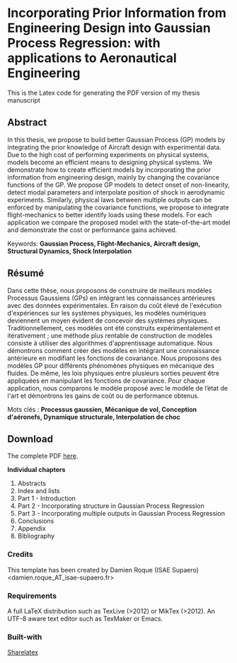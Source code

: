 # Incorporating Prior Information from Engineering Design into Gaussian Process Regression: with applications to Aeronautical Engineering

This is the Latex code for generating the PDF version of my thesis manuscript

## Abstract
In this thesis, we propose to build better Gaussian Process (GP) models by integrating the prior knowledge of Aircraft design with experimental data. Due to the high cost of performing experiments on physical systems, models become an efficient means to designing physical systems. We demonstrate how to create efficient models by incorporating the prior information from engineering design, mainly by changing the covariance functions of the GP. We propose GP models to detect onset of non-linearity, detect modal parameters and interpolate position of shock in aerodynamic experiments. Similarly, physical laws between multiple outputs can be enforced by manipulating the covariance functions, we propose to integrate flight-mechanics to better identify loads using these models. For each application we compare the proposed model with the state-of-the-art model and demonstrate the cost or performance gains achieved. 

Keywords: **Gaussian Process, Flight-Mechanics, Aircraft design, Structural Dynamics, Shock Interpolation**

## Résumé
Dans cette thèse, nous proposons de construire de meilleurs modèles Processus Gaussiens (GPs) en intégrant les connaissances antérieures avec des données expérimentales. En raison du coût élevé de l'exécution d'expériences sur les systèmes physiques, les modèles numériques deviennent un moyen évident de concevoir des systèmes physiques. Traditionnellement, ces modèles ont été construits expérimentalement et itérativement ; une méthode plus rentable de construction de modèles consiste à utiliser des algorithmes d'apprentissage automatique. Nous démontrons comment créer des modèles en intégrant une connaissance antérieure en modifiant les fonctions de covariance. Nous proposons des modèles GP pour différents phénomènes physiques en mécanique des fluides. De même, les lois physiques entre plusieurs sorties peuvent être appliquées en manipulant les fonctions de covariance. Pour chaque application, nous comparons le modèle proposé avec le modèle de l’état de l'art et démontrons les gains de coût ou de performance obtenus.

Mots clés : **Processus gaussien, Mécanique de vol, Conception d'aéronefs, Dynamique structurale, Interpolation de choc**

## Download 

The complete PDF [here](https://github.com/ankitchiplunkar/thesis_isae/blob/master/compiledPDF/thesis_isae_Chiplunkar_06102017.pdf). 

**Individual chapters**
1. Abstracts
2. Index and lists
3. Part 1 - Introduction 
4. Part 2 - Incorporating structure in Gaussian Process Regression
5. Part 3 - Incorporating multiple outputs in Gaussian Process Regression
6. Conclusions
7. Appendix
8. Bibliography

### Credits
This template has been created by Damien Roque (ISAE Supaero)
<damien.roque_AT_isae-supaero.fr>

### Requirements
 A full LaTeX distribution such as TexLive (>2012) or MikTex (>2012).
 An UTF-8 aware text editor such as TexMaker or Emacs.

### Built-with
[Sharelatex](https://www.sharelatex.com/project)

